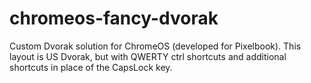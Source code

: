 # chromeos-fancy-dvorak
Custom Dvorak solution for ChromeOS (developed for Pixelbook). This layout is US Dvorak, but with QWERTY ctrl shortcuts and additional shortcuts in place of the CapsLock key.
